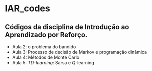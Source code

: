 # IAR_codes
## Códigos da disciplina de Introdução ao Aprendizado por Reforço.

- Aula 2: o problema do bandido
- Aula 3: Processo de decisão de Markov e programação dinâmica
- Aula 4: Métodos de Monte Carlo
- Aula 5: *TD-learning*: Sarsa e *Q*-learning
